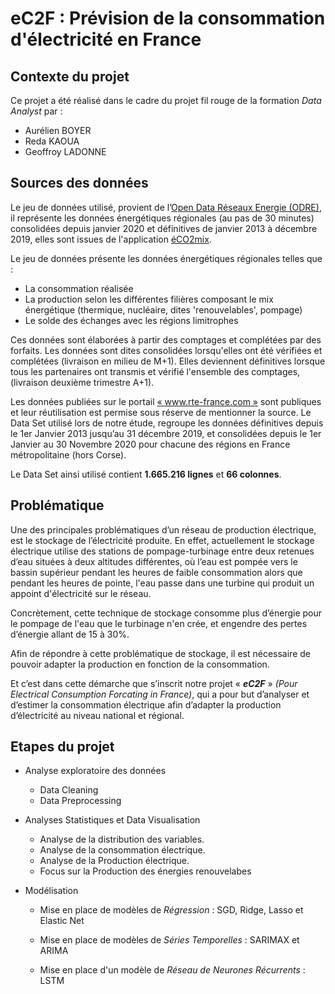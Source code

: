 # eC2F : Prévision de la consommation d'électricité en France

## Contexte du projet

Ce projet a été réalisé dans le cadre du projet fil rouge de la formation *Data Analyst* par :
* Aurélien BOYER
* Reda KAOUA
* Geoffroy LADONNE

## Sources des données

Le jeu de données utilisé, provient de l’[Open Data Réseaux Energie (ODRE)](https://opendata.reseaux-energies.fr/explore/dataset/eco2mix-regional-cons-def/export/?disjunctive.libelle_region&disjunctive.nature&sort=-date_heure), il représente les données énergétiques régionales (au pas de 30 minutes) consolidées depuis janvier 2020 et définitives de janvier 2013 à décembre 2019, elles sont issues de l'application [éCO2mix](https://www.rte-france.com/eco2mix).

Le jeu de données présente les données énergétiques régionales telles que :
- La consommation réalisée
- La production selon les différentes filières composant le mix énergétique (thermique, nucléaire, dites 'renouvelables', pompage)
- Le solde des échanges avec les régions limitrophes

Ces données sont élaborées à partir des comptages et complétées par des forfaits. Les données sont dites consolidées lorsqu'elles ont été vérifiées et complétées (livraison en milieu de M+1). Elles deviennent définitives lorsque tous les partenaires ont transmis et vérifié l'ensemble des comptages, (livraison deuxième trimestre A+1).

Les données publiées sur le portail [« www.rte-france.com »](https://www.rte-france.com) sont publiques et leur réutilisation est permise sous réserve de mentionner la source.
Le Data Set utilisé lors de notre étude, regroupe les données définitives depuis le 1er Janvier 2013 jusqu’au 31 décembre 2019, et consolidées depuis le 1er Janvier au 30 Novembre 2020 pour chacune des régions en France métropolitaine (hors Corse).

Le Data Set ainsi utilisé contient **1.665.216 lignes** et **66 colonnes**. 


## Problématique

Une des principales problématiques d’un réseau de production électrique, est le stockage
de l’électricité produite. En effet, actuellement le stockage électrique utilise des stations
de pompage-turbinage entre deux retenues d’eau situées à deux altitudes différentes, où l’eau
est pompée vers le bassin supérieur pendant les heures de faible consommation alors que pendant
les heures de pointe, l'eau passe dans une turbine qui produit un appoint d'électricité sur le
réseau.

Concrètement, cette technique de stockage consomme plus d’énergie pour le pompage de l'eau que
le turbinage n'en crée, et engendre des pertes d’énergie allant de 15 à 30%.

Afin de répondre à cette problématique de stockage, il est nécessaire de pouvoir adapter  la
production en fonction de la consommation.

Et c’est dans cette démarche que s’inscrit notre projet « ***eC2F*** » *(Pour Electrical Consumption Forcating in France)*, qui a pour but
d’analyser et d’estimer la consommation électrique afin d’adapter la production d’électricité
au niveau national et régional.

## Etapes du projet

* Analyse exploratoire des données
    * Data Cleaning
    * Data Preprocessing

* Analyses Statistiques et Data Visualisation
    * Analyse de la distribution des variables.
    * Analyse de la consommation électrique.
    * Analyse de la Production électrique.
    * Focus sur la Production des énergies renouvelabes

* Modélisation
    * Mise en place de modèles de _Régression_ : SGD, Ridge, Lasso et Elastic Net

    * Mise en place de modèles de _Séries Temporelles_ : SARIMAX et ARIMA

    * Mise en place d'un modèle de _Réseau de Neurones Récurrents_ : LSTM
